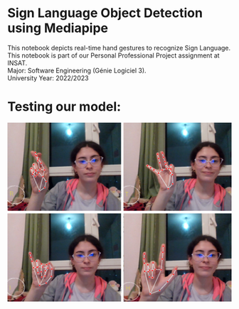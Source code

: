 # Sign Language Object Detection using Mediapipe
This notebook depicts real-time hand gestures to recognize Sign Language.
<br>
This notebook is part of our Personal Professional Project assignment at INSAT.
<br>
Major: Software Engineering (Génie Logiciel 3).
<br>
University Year: 2022/2023 
<br>
# Testing our model: 

![Image Description](test.png)
